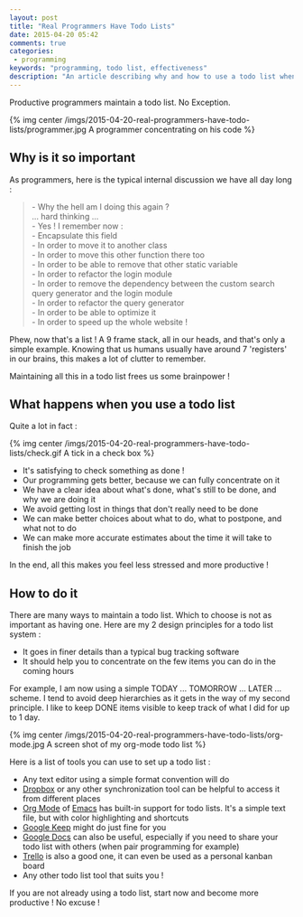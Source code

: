 ```yaml
---
layout: post
title: "Real Programmers Have Todo Lists"
date: 2015-04-20 05:42
comments: true
categories:
 - programming
keywords: "programming, todo list, effectiveness"
description: "An article describing why and how to use a todo list when programming"
---
```

Productive programmers maintain a todo list. No Exception.

{% img center /imgs/2015-04-20-real-programmers-have-todo-lists/programmer.jpg A programmer concentrating on his code %}

## Why is it so important

As programmers, here is the typical internal discussion we have all day long :

> \- Why the hell am I doing this again ?<br>
> ... hard thinking ...<br>
> \- Yes ! I remember now :<br>
> \- Encapsulate this field<br>
> \- In order to move it to another class<br>
> \- In order to move this other function there too<br>
> \- In order to be able to remove that other static variable<br>
> \- In order to refactor the login module<br>
> \- In order to remove the dependency between the custom search query generator and the login module<br>
> \- In order to refactor the query generator<br>
> \- In order to be able to optimize it<br>
> \- In order to speed up the whole website !

Phew, now that's a list ! A 9 frame stack, all in our heads, and that's only a simple example. Knowing that us humans usually have around 7 'registers' in our brains, this makes a lot of clutter to remember.

Maintaining all this in a todo list frees us some brainpower !

## What happens when you use a todo list

Quite a lot in fact :

{% img center /imgs/2015-04-20-real-programmers-have-todo-lists/check.gif A tick in a check box %}

- It's satisfying to check something as done !
- Our programming gets better, because we can fully concentrate on it
- We have a clear idea about what's done, what's still to be done, and why we are doing it
- We avoid getting lost in things that don't really need to be done
- We can make better choices about what to do, what to postpone, and what not to do
- We can make more accurate estimates about the time it will take to finish the job

In the end, all this makes you feel less stressed and more productive !

## How to do it

There are many ways to maintain a todo list. Which to choose is not as important as having one. Here are my 2 design principles for a todo list system :

* It goes in finer details than a typical bug tracking software
* It should help you to concentrate on the few items you can do in the coming hours

For example, I am now using a simple TODAY ... TOMORROW ... LATER ... scheme. I tend to avoid deep hierarchies as it gets in the way of my second principle. I like to keep DONE items visible to keep track of what I did for up to 1 day.

{% img center /imgs/2015-04-20-real-programmers-have-todo-lists/org-mode.jpg A screen shot of my org-mode todo list %}

Here is a list of tools you can use to set up a todo list :

- Any text editor using a simple format convention will do
- [Dropbox](http://www.dropbox.com) or any other synchronization tool can be helpful to access it from different places
- [Org Mode](http://orgmode.org/) of [Emacs](https://www.gnu.org/software/emacs/) has built-in support for todo lists. It's a simple text file, but with color highlighting and shortcuts
- [Google Keep](https://keep.google.com/) might do just fine for you
- [Google Docs](https://docs.google.com) can also be useful, especially if you need to share your todo list with others (when pair programming for example)
- [Trello](https://trello.com) is also a good one, it can even be used as a personal kanban board
- Any other todo list tool that suits you !

If you are not already using a todo list, start now and become more productive ! No excuse !